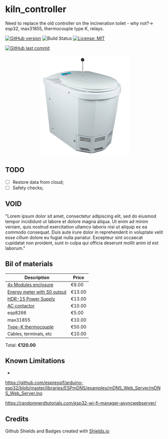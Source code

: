 # kiln_controller

Need to replace the old controller on the incineration toilet - why not?-> esp32, max31855, thermocouple type K, relays.

[![GitHub version](https://img.shields.io/github/v/release/ldab/esp32_incineration_toilet.svg?include_prereleases)](https://github.com/ldab/esp32_incineration_toilet/releases/latest)
![Build Status](https://github.com/ldab/esp32_incineration_toilet/actions/workflows/workflow.yml/badge.svg)
[![License: MIT](https://img.shields.io/badge/License-MIT-green.svg)](https://github.com/ldab/esp32_incineration_toilet/LICENSE)

[![GitHub last commit](https://img.shields.io/github/last-commit/ldab/esp32_incineration_toilet.svg?style=social)](https://github.com/ldab/esp32_incineration_toilet)

<p align="center">
 <img src="./extras/toamoa.png" height="320" /></center>
</p>

 ## TODO

- [ ] Restore data from cloud;
- [ ] Safety checks;

## VOID

"Lorem ipsum dolor sit amet, consectetur adipiscing elit, sed do eiusmod tempor incididunt ut labore et dolore magna aliqua. Ut enim ad minim veniam, quis nostrud exercitation ullamco laboris nisi ut aliquip ex ea commodo consequat. Duis aute irure dolor in reprehenderit in voluptate velit esse cillum dolore eu fugiat nulla pariatur. Excepteur sint occaecat cupidatat non proident, sunt in culpa qui officia deserunt mollit anim id est laborum."

## Bil of materials

Description | Price
------------ | -------------
[4x Modules enclosure](https://www.amazon.de/gp/product/B07K5X5KZQ/ref=ppx_yo_dt_b_asin_title_o00_s00?ie=UTF8&psc=1) | €8.00
[Energy meter with S0 output](https://www.amazon.de/gp/product/B083H7NT2R/ref=ppx_yo_dt_b_asin_title_o00_s01?ie=UTF8&psc=1) | €13.00
[HDR-15 Power Supply](https://www.amazon.de/gp/product/B06XWQSJGW/ref=ppx_yo_dt_b_asin_title_o00_s00?ie=UTF8&psc=1) | €13.00
[AC contactor](https://www.amazon.de/gp/product/B07GXM2Q3S/ref=ppx_yo_dt_b_asin_title_o00_s00?ie=UTF8&psc=1) | €10.00
esp8266 | €5.00
max31855 | €10.00
[Type-K thermocouple](https://www.keramik-kraft.com/en/Kiln-Building--Repair/Pyrometry/Thermocouple-Nickel-Typ-K/Thermocouple-Type-K-open-with-flange-l-12cm.html?sel=13) | €50.00
Cables, terminals, etc | €10.00

Total: **€120.00**

## Known Limitations

* 

https://github.com/espressif/arduino-esp32/blob/master/libraries/ESPmDNS/examples/mDNS_Web_Server/mDNS_Web_Server.ino

https://randomnerdtutorials.com/esp32-wi-fi-manager-asyncwebserver/

## Credits

Github Shields and Badges created with [Shields.io](https://github.com/badges/shields/)
